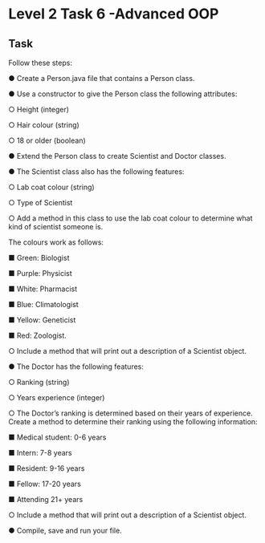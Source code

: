 # Level 2 Task 6 -Advanced OOP

## Task

Follow these steps:

● Create a Person.java file that contains a Person class.

● Use a constructor to give the Person class the following attributes:

○ Height (integer)

○ Hair colour (string)

○ 18 or older (boolean)

● Extend the Person class to create Scientist and Doctor classes.

● The Scientist class also has the following features:

○ Lab coat colour (string)

○ Type of Scientist

○ Add a method in this class to use the lab coat colour to determine what kind of scientist someone is.

The colours work as follows:

■ Green: Biologist

■ Purple: Physicist

■ White: Pharmacist

■ Blue: Climatologist

■ Yellow: Geneticist

■ Red: Zoologist.

○ Include a method that will print out a description of a Scientist object.

● The Doctor has the following features:

○ Ranking (string)

○ Years experience (integer)

○ The Doctor’s ranking is determined based on their years of experience. Create a method to determine their ranking using the following information:

■ Medical student: 0-6 years

■ Intern: 7-8 years

■ Resident: 9-16 years

■ Fellow: 17-20 years

■ Attending 21+ years

○ Include a method that will print out a description of a Scientist object.

● Compile, save and run your file.
